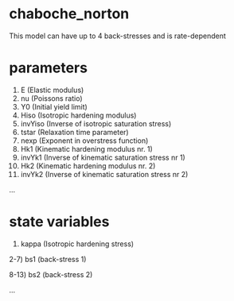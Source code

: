 # chaboche_norton
This model can have up to 4 back-stresses and is rate-dependent

# parameters
1. E (Elastic modulus)
2. nu (Poissons ratio)
3. Y0 (Initial yield limit) 
4. Hiso (Isotropic hardening modulus)
5. invYiso (Inverse of isotropic saturation stress)
6. tstar (Relaxation time parameter)
7. nexp (Exponent in overstress function)
8. Hk1 (Kinematic hardening modulus nr. 1)
9. invYk1 (Inverse of kinematic saturation stress nr 1)
10. Hk2 (Kinematic hardening modulus nr. 2)
11. invYk2 (Inverse of kinematic saturation stress nr 2)

...

# state variables
1) kappa (Isotropic hardening stress)

2-7) bs1 (back-stress 1)

8-13) bs2 (back-stress 2)

...